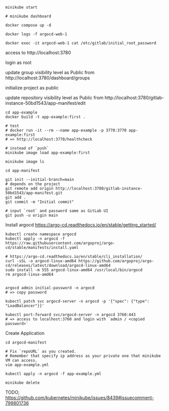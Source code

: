 
```
minikube start

# minikube dashboard
```

```
docker compose up -d

docker logs -f argocd-web-1

docker exec -it argocd-web-1 cat /etc/gitlab/initial_root_password
```

access to http://localhost:3780

login as root

update group visibility level as Public from http://localhost:3780/dashboard/groups

initialize project as public

update repository visibility level as Public from http://localhost:3780/gitlab-instance-50bd1543/app-manifest/edit


```
cd app-example
docker build -t app-example:first .

# test
# docker run -it --rm --name app-example -p 3770:3770 app-example:first
# => http://localhost:3770/healthcheck

# instead of `push`
minikube image load app-example:first

minikube image ls
```

```
cd app-manifest

git init --initial-branch=main
# depends on the project
git remote add origin http://localhost:3780/gitlab-instance-50bd1543/app-manifest.git
git add .
git commit -m "Initial commit"

# input `root` and password same as GitLab UI
git push -u origin main
```



Install argocd
https://argo-cd.readthedocs.io/en/stable/getting_started/
```
kubectl create namespace argocd
kubectl apply -n argocd -f https://raw.githubusercontent.com/argoproj/argo-cd/stable/manifests/install.yaml

# https://argo-cd.readthedocs.io/en/stable/cli_installation/
curl -sSL -o argocd-linux-amd64 https://github.com/argoproj/argo-cd/releases/latest/download/argocd-linux-amd64
sudo install -m 555 argocd-linux-amd64 /usr/local/bin/argocd
rm argocd-linux-amd64


argocd admin initial-password -n argocd
# => copy password

kubectl patch svc argocd-server -n argocd -p '{"spec": {"type": "LoadBalancer"}}'

kubectl port-forward svc/argocd-server -n argocd 3760:443
# => access to localhost:3760 and login with `admin / <copied password>`
```


Create Application
```
cd argocd-manifest

# Fix `repoURL` as you created.
# Remember that specify ip address as your private one that minikube VM can access.
vim app-example.yml

kubectl apply -n argocd -f app-example.yml
```


```
minikube delete
```


TODO;
https://github.com/kubernetes/minikube/issues/8439#issuecomment-799801736